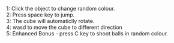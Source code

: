 1: Click the object to change random colour.<br>
2: Press space key to jump.<br>
3: The cube will automaticlly rotate.<br>
4: wasd to move the cube to different direction<br>
5: Enhanced Bonus - press C key to shoot balls in random colour.
